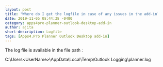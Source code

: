 ```yaml
---
layout: post
title: "Where do I get the logfile in case of any issues in the add-in?"
date: 2019-11-05 08:44:38 -0400
category: apps4pro-planner-outlook-desktop-add-in
author: ajita
short-description: Logfile
tags: [Apps4.Pro Planner Outlook Desktop add-in]
---
```

The log file is available in the file path : 

C:\Users\<UserName>\AppData\Local\Temp\Outlook Logging\planner.log 

 

